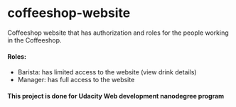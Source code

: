 # coffeeshop-website
Coffeeshop website that has authorization and roles for the people working in the Coffeeshop. 

#### Roles:
* Barista: has limited access to the website (view drink details)
* Manager: has full access to the website

#### This project is done for Udacity Web development nanodegree program
